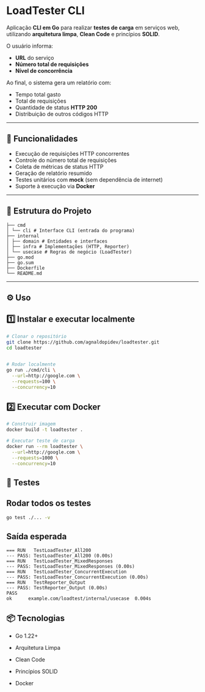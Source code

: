 # LoadTester CLI

Aplicação **CLI em Go** para realizar **testes de carga** em serviços web, utilizando **arquitetura limpa**, **Clean Code** e princípios **SOLID**.

O usuário informa:
- **URL** do serviço
- **Número total de requisições**
- **Nível de concorrência**

Ao final, o sistema gera um relatório com:
- Tempo total gasto
- Total de requisições
- Quantidade de status **HTTP 200**
- Distribuição de outros códigos HTTP

---

## 🚀 Funcionalidades

- Execução de requisições HTTP concorrentes
- Controle do número total de requisições
- Coleta de métricas de status HTTP
- Geração de relatório resumido
- Testes unitários com **mock** (sem dependência de internet)
- Suporte à execução via **Docker**

---

## 📂 Estrutura do Projeto
```
├── cmd
│ └── cli # Interface CLI (entrada do programa)
├── internal
│ ├── domain # Entidades e interfaces
│ ├── infra # Implementações (HTTP, Reporter)
│ └── usecase # Regras de negócio (LoadTester)
├── go.mod
├── go.sum
├── Dockerfile
└── README.md
```

---

## ⚙️ Uso

## 1️⃣ Instalar e executar localmente
```bash
# Clonar o repositório
git clone https://github.com/agnaldopidev/loadtester.git
cd loadtester
 

# Rodar localmente
go run ./cmd/cli \
  --url=http://google.com \
  --requests=100 \
  --concurrency=10
``` 
## 2️⃣  Executar com Docker
```bash
# Construir imagem
docker build -t loadtester .

# Executar teste de carga
docker run --rm loadtester \
  --url=http://google.com \
  --requests=1000 \
  --concurrency=10
``` 
## 🧪 Testes
## Rodar todos os testes
```bash
go test ./... -v
``` 
## Saída esperada
```
=== RUN   TestLoadTester_All200
--- PASS: TestLoadTester_All200 (0.00s)
=== RUN   TestLoadTester_MixedResponses
--- PASS: TestLoadTester_MixedResponses (0.00s)
=== RUN   TestLoadTester_ConcurrentExecution
--- PASS: TestLoadTester_ConcurrentExecution (0.00s)
=== RUN   TestReporter_Output
--- PASS: TestReporter_Output (0.00s)
PASS
ok      example.com/loadtest/internal/usecase  0.004s
```

## 📦 Tecnologias

- Go 1.22+

- Arquitetura Limpa

- Clean Code

- Princípios SOLID

- Docker
